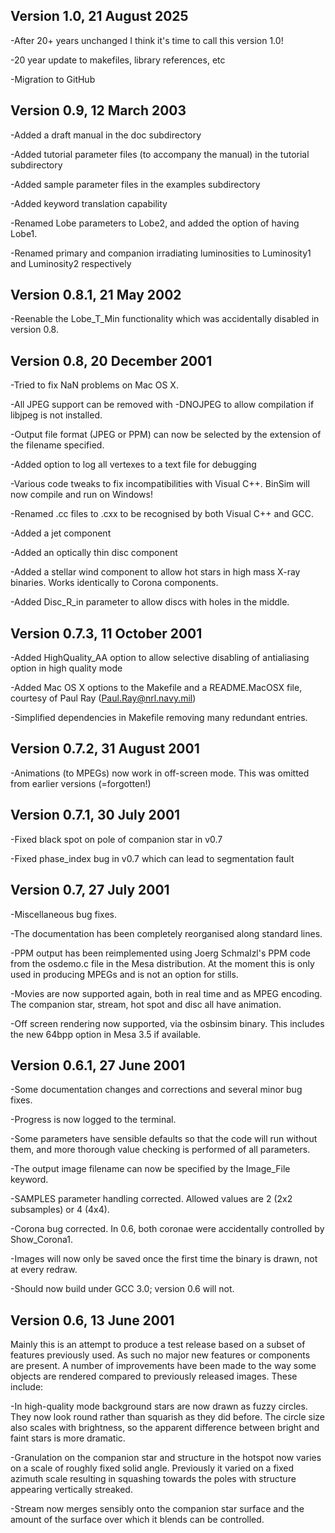 ## Version 1.0, 21 August 2025 ##

-After 20+ years unchanged I think it's time to call this version 1.0!

-20 year update to makefiles, library references, etc

-Migration to GitHub

## Version 0.9, 12 March 2003 ##

 -Added a draft manual in the doc subdirectory
 
 -Added tutorial parameter files (to accompany the manual) in the tutorial 
  subdirectory
  
 -Added sample parameter files in the examples subdirectory
 
 -Added keyword translation capability
 
 -Renamed Lobe parameters to Lobe2, and added the option of having Lobe1.
 
 -Renamed primary and companion irradiating luminosities to Luminosity1 and 
  Luminosity2 respectively
	
## Version 0.8.1, 21 May 2002 ##

 -Reenable the Lobe_T_Min functionality which was accidentally
  disabled in version 0.8.
	
## Version 0.8, 20 December 2001 ##

 -Tried to fix NaN problems on Mac OS X.
 
 -All JPEG support can be removed with -DNOJPEG to allow compilation if
  libjpeg is not installed.
  
 -Output file format (JPEG or PPM) can now be selected by the extension 
  of the filename specified.
  
 -Added option to log all vertexes to a text file for debugging
 
 -Various code tweaks to fix incompatibilities with Visual C++.  BinSim 
  will now compile and run on Windows!
  
 -Renamed .cc files to .cxx to be recognised by both Visual C++ and GCC.
 
 -Added a jet component
 
 -Added an optically thin disc component
 
 -Added a stellar wind component to allow hot stars in high mass X-ray 
  binaries.  Works identically to Corona components. 
  
 -Added Disc_R_in parameter to allow discs with holes in the middle.
	
 ## Version 0.7.3, 11 October 2001 ##

 -Added HighQuality_AA option to allow selective disabling of antialiasing 
  option in high quality mode
  
 -Added Mac OS X options to the Makefile and a README.MacOSX file, 
  courtesy of Paul Ray (Paul.Ray@nrl.navy.mil)
  
 -Simplified dependencies in Makefile removing many redundant entries.

## Version 0.7.2, 31 August 2001 ##

 -Animations (to MPEGs) now work in off-screen mode.  This was omitted from 
  earlier versions (=forgotten!)
	
## Version 0.7.1, 30 July 2001 ##

 -Fixed black spot on pole of companion star in v0.7
 
 -Fixed phase_index bug in v0.7 which can lead to segmentation fault

## Version 0.7, 27 July 2001 ##
	
 -Miscellaneous bug fixes.
	
 -The documentation has been completely reorganised along standard lines.
 
 -PPM output has been reimplemented using Joerg Schmalzl's PPM code from 
  the osdemo.c file in the Mesa distribution.  At the moment this is only
  used in producing MPEGs and is not an option for stills.
  
 -Movies are now supported again, both in real time and as MPEG encoding.  
  The companion star, stream, hot spot and disc all have animation.
  
 -Off screen rendering now supported, via the osbinsim binary.  This includes 
  the new 64bpp option in Mesa 3.5 if available.

## Version 0.6.1, 27 June 2001 ##

 -Some documentation changes and corrections and several minor bug fixes.
 
 -Progress is now logged to the terminal.
 
 -Some parameters have sensible defaults so that the code will run without 
  them, and more thorough value checking is performed of all parameters.
  
 -The output image filename can now be specified by the Image_File keyword.
 
 -SAMPLES parameter handling corrected.  Allowed values are 2
  (2x2 subsamples) or 4 (4x4).
  
 -Corona bug corrected.  In 0.6, both coronae were accidentally
  controlled by Show_Corona1.
  
 -Images will now only be saved once the first time the binary is
  drawn, not at every redraw.
  
 -Should now build under GCC 3.0; version 0.6 will not.

## Version 0.6, 13 June 2001 ##

Mainly this is an attempt to produce a test release based on a subset
of features previously used.  As such no major new features or
components are present.  A number of improvements have been made to
the way some objects are rendered compared to previously released
images.  These include:

 -In high-quality mode background stars are now drawn as fuzzy
  circles.  They now look round rather than squarish as they did
  before.  The circle size also scales with brightness, so the
  apparent difference between bright and faint stars is more dramatic.

 -Granulation on the companion star and structure in the hotspot now
  varies on a scale of roughly fixed solid angle.  Previously it
  varied on a fixed azimuth scale resulting in squashing towards the
  poles with structure appearing vertically streaked.
 
 -Stream now merges sensibly onto the companion star surface and the
  amount of the surface over which it blends can be controlled.

